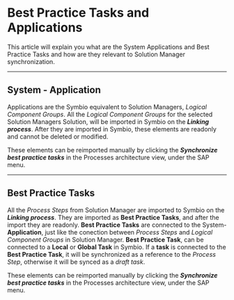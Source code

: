 # Best Practice Tasks and Applications

This article will explain you what are the System Applications and Best Practice Tasks and how are they relevant to Solution Manager synchronization.

***
## System - Application

Applications are the Symbio equivalent to Solution Managers, *Logical Component Groups*. All the *Logical Component Groups* for the selected 
Solution Managers Solution, will be imported in Symbio on the ***Linking process***. After they are imported in Symbio, these elements are readonly
and cannot be deleted or modified.

These elements can be reimported manually by clicking the ***Synchronize best practice tasks*** in the Processes architecture view, under the SAP menu.

***
## Best Practice Tasks

All the *Process Steps* from Solution Manager are imported to Symbio on the ***Linking process***. They are imported as **Best Practice Tasks**, 
and after the import they are readonly. **Best Practice Tasks** are connected to the System-**Application**, just like the conection between 
*Process Steps* and *Logical Component Groups* in Solution Manager.
**Best Practice Task**, can be connected to a **Local** or **Global Task** in Symbio. If a **task** is connected to the **Best Practice Task**, it will be
synchronized as a reference to the *Process Step*, otherwise it will be synced as a *draft task*. 

These elements can be reimported manually by clicking the ***Synchronize best practice tasks*** in the Processes architecture view, under the SAP menu.
